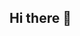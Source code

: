## Hi there 👋

<!--
**alperenakturk/alperenakturk** is a ✨ _special_ ✨ repository because its `README.md` (this file) appears on your GitHub profile.

- Hello, my name is Alperen, I am an undergraduate student in the Department of Management Information Systems at Kadir Has University.
- I am taking a comprehensive Python Course on Udemy to improve my Python skills, to contribute to my courses and to discover which area of software I will focus on.

- 🔭 I’m currently working on Python
- 🌱 I’m currently learning Python on Udemy. My Course Link: https://www.udemy.com/course/python-100-gunluk-yazilim-kampi/?couponCode=KEEPLEARNING
- 💬 Ask me about anything you want.
- 📫 How to reach me: ahmetalperenakturk@gmail.com


